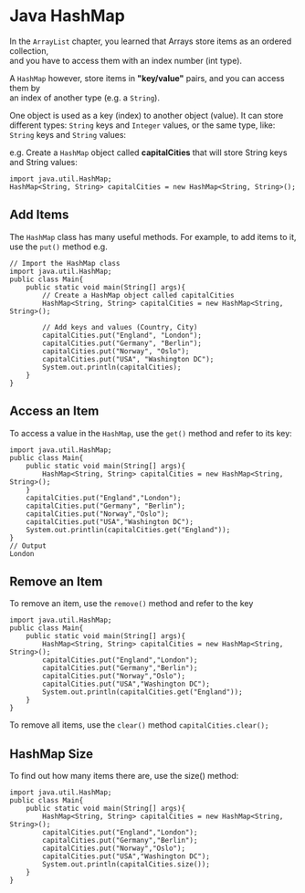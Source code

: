 # Java HashMap

In the `ArrayList` chapter, you learned that Arrays store items as an ordered collection,   
and you have to access them with an index number (int type). 

A `HashMap` however, store items in **"key/value"** pairs, and you can access them by   
an index of another type (e.g. a `String`).

One object is used as a key (index) to another object (value). It can store different types: `String` 
keys and `Integer` values, or the same type, like: `String` keys and `String` values:

e.g. 
Create a `HashMap` object called **capitalCities** that will store String keys and String values:

```
import java.util.HashMap;
HashMap<String, String> capitalCities = new HashMap<String, String>();
```

## Add Items
The `HashMap` class has many useful methods. For example, to add items to it, use the `put()` method
e.g.
```
// Import the HashMap class
import java.util.HashMap;
public class Main{
    public static void main(String[] args){
        // Create a HashMap object called capitalCities
        HashMap<String, String> capitalCities = new HashMap<String, String>();

        // Add keys and values (Country, City)
        capitalCities.put("England", "London");
        capitalCities.put("Germany", "Berlin");
        capitalCities.put("Norway", "Oslo");
        capitalCities.put("USA", "Washington DC");
        System.out.println(capitalCities);
    }
}
```

## Access an Item
To access a value in the `HashMap`, use the `get()` method and refer to its key:

```
import java.util.HashMap;
public class Main{
    public static void main(String[] args){
        HashMap<String, String> capitalCities = new HashMap<String, String>();
    }
    capitalCities.put("England","London");
    capitalCities.put("Germany", "Berlin");
    capitalCities.put("Norway","Oslo");
    capitalCities.put("USA","Washington DC");
    System.out.printlin(capitalCities.get("England"));
}
// Output
London
```

## Remove an Item
To remove an item, use the `remove()` method and refer to the key

```
import java.util.HashMap;
public class Main{
    public static void main(String[] args){
        HashMap<String, String> capitalCities = new HashMap<String, String>();
        capitalCities.put("England","London");
        capitalCities.put("Germany","Berlin");
        capitalCities.put("Norway","Oslo");
        capitalCities.put("USA","Washington DC");
        System.out.println(capitalCities.get("England"));
    }
}
```
To remove all items, use the `clear()` method
`capitalCities.clear();`

## HashMap Size
To find out how many items there are, use the size() method:

```
import java.util.HashMap;
public class Main{
    public static void main(String[] args){
        HashMap<String, String> capitalCities = new HashMap<String, String>();
        capitalCities.put("England","London");
        capitalCities.put("Germany","Berlin");
        capitalCities.put("Norway","Oslo");
        capitalCities.put("USA","Washington DC");
        System.out.println(capitalCities.size());
    }
}
```